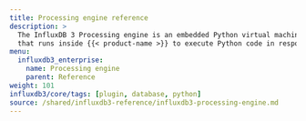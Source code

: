 ```yaml
---
title: Processing engine reference
description: >
  The InfluxDB 3 Processing engine is an embedded Python virtual machine
  that runs inside {{< product-name >}} to execute Python code in response to triggers you define without requiring external application servers or middleware.
menu:
  influxdb3_enterprise:
    name: Processing engine
    parent: Reference
weight: 101
influxdb3/core/tags: [plugin, database, python]
source: /shared/influxdb3-reference/influxdb3-processing-engine.md
---
```


<!--
The content of this file is at
//SOURCE - content/shared/influxdb3-reference/influxdb3-processing-engine.md
-->
